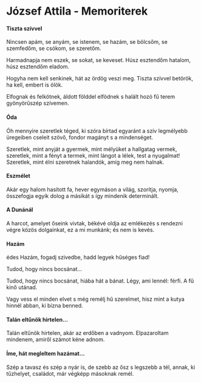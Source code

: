 József Attila - Memoriterek
=============================

#### Tiszta szívvel

Nincsen apám, se anyám,
se istenem, se hazám,
se bölcsőm, se szemfedőm,
se csókom, se szeretőm.

Harmadnapja nem eszek,
se sokat, se keveset.
Húsz esztendőm hatalom,
húsz esztendőm eladom.

Hogyha nem kell senkinek,
hát az ördög veszi meg.
Tiszta szívvel betörök,
ha kell, embert is ölök.

Elfognak és felkötnek,
áldott földdel elfödnek
s halált hozó fű terem
gyönyörűszép szívemen.

#### Óda

Óh mennyire szeretlek téged,
ki szóra bírtad egyaránt
a szív legmélyebb üregeiben
cseleit szövő, fondor magányt
s a mindenséget.

Szeretlek, mint anyját a gyermek,
mint mélyüket a hallgatag vermek,
szeretlek, mint a fényt a termek,
mint lángot a lélek, test a nyugalmat!
Szeretlek, mint élni szeretnek
halandók, amíg meg nem halnak.

#### Eszmélet

Akár egy halom hasított fa,
hever egymáson a világ,
szorítja, nyomja, összefogja
egyik dolog a másikát
s így mindenik determinált.

#### A Dunánál

A harcot, amelyet őseink vivtak,
békévé oldja az emlékezés
s rendezni végre közös dolgainkat,
ez a mi munkánk; és nem is kevés.

#### Hazám

édes Hazám, fogadj szivedbe,
hadd legyek hűséges fiad!

Tudod, hogy nincs bocsánat…

Tudod, hogy nincs bocsánat,
hiába hát a bánat.
Légy, ami lennél: férfi.
A fű kinő utánad.

Vagy vess el minden elvet
s még remélj hű szerelmet,
hisz mint a kutya hinnél
abban, ki bízna benned.

#### Talán eltűnök hirtelen…

Talán eltűnök hirtelen,
akár az erdőben a vadnyom.
Elpazaroltam mindenem,
amiről számot kéne adnom.

#### Íme, hát megleltem hazámat…

Szép a tavasz és szép a nyár is,
de szebb az ősz s legszebb a tél,
annak, ki tűzhelyet, családot,
már végképp másoknak remél.